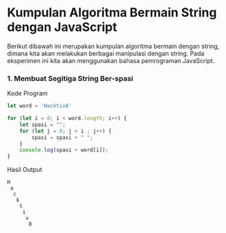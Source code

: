 # Kumpulan Algoritma Bermain String dengan JavaScript
Berikut dibawah ini merupakan kumpulan algoritma bermain dengan string, dimana kita akan melakukan berbagai manipulasi dengan string. Pada eksperimen ini kita akan menggunakan bahasa pemrograman JavaScript.

### 1. Membuat Segitiga String Ber-spasi
Kode Program
```js
let word = 'Hacktiv8'

for (let i = 0; i < word.length; i++) {
    let spasi = "";
    for (let j = 0; j < i ; j++) {
        spasi = spasi + " ";
    }
    console.log(spasi + word[i]);
}
```
Hasil Output
```shell
H
 a
  c
   k
    t
     i
      v
       8
```
